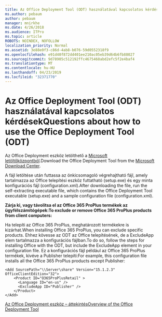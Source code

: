 ```yaml
---
title: Az Office Deployment Tool (ODT) használatával kapcsolatos kérdések
ms.author: pebaum
author: pebaum
manager: mnirkhe
ms.date: 4/26/2018
ms.audience: ITPro
ms.topic: article
ROBOTS: NOINDEX, NOFOLLOW
localization_priority: Normal
ms.assetid: 3e88e0f3-c86d-4ab8-b076-59d0552318f9
ms.openlocfilehash: e91d40f872dd401ee210ac05eb39d64b6fb88027
ms.sourcegitcommit: 9d78905c512192ffc4675468abd2efc5f2e4baf4
ms.translationtype: MT
ms.contentlocale: hu-HU
ms.lasthandoff: 04/23/2019
ms.locfileid: "32371770"
---
```

# <a name="questions-about-how-to-use-the-office-deployment-tool-odt"></a><span data-ttu-id="3d823-102">Az Office Deployment Tool (ODT) használatával kapcsolatos kérdések</span><span class="sxs-lookup"><span data-stu-id="3d823-102">Questions about how to use the Office Deployment Tool (ODT)</span></span>

<span data-ttu-id="3d823-103">Az Office Deployment eszköz letölthető a [Microsoft letöltőközpontból](http://go.microsoft.com/fwlink/p/?LinkID=626065).</span><span class="sxs-lookup"><span data-stu-id="3d823-103">Download the Office Deployment Tool from the [Microsoft Download Center](http://go.microsoft.com/fwlink/p/?LinkID=626065).</span></span>
  
<span data-ttu-id="3d823-104">A fájl letöltése után futtassa az önkicsomagoló végrehajtható fájl, amely tartalmazza az Office telepítési eszköz futtatható (setup.exe) és egy minta konfigurációs fájl (configuration.xml).</span><span class="sxs-lookup"><span data-stu-id="3d823-104">After downloading the file, run the self-extracting executable file, which contains the Office Deployment Tool executable (setup.exe) and a sample configuration file (configuration.xml).</span></span>
  
 <span data-ttu-id="3d823-105">**Zárja ki, vagy távolítsa el az Office 365 ProPlus termékek az ügyfélszámítógépek:**</span><span class="sxs-lookup"><span data-stu-id="3d823-105">**To exclude or remove Office 365 ProPlus products from client computers:**</span></span>
  
<span data-ttu-id="3d823-106">Ha telepíti az Office 365 ProPlus, meghatározott termékekre is kizárhat.</span><span class="sxs-lookup"><span data-stu-id="3d823-106">When installing Office 365 ProPlus, you can exclude specific products.</span></span> <span data-ttu-id="3d823-107">Ehhez kövesse az ODT az Office telepítésének, de a ExcludeApp elem tartalmazza a konfigurációs fájlban.</span><span class="sxs-lookup"><span data-stu-id="3d823-107">To do so, follow the steps for installing Office with the ODT, but include the ExcludeApp element in your configuration file.</span></span> <span data-ttu-id="3d823-108">Ez a konfigurációs fájl például az Office 365 ProPlus termékek, kivéve a Publisher telepíti:</span><span class="sxs-lookup"><span data-stu-id="3d823-108">For example, this configuration file installs all the Office 365 ProPlus products except Publisher:</span></span>
  
```
<Add SourcePath="\\Server\share" Version="15.1.2.3" OfficeClientEdition="32">
    <Product ID="O365ProPlusRetail" >
      <Language ID="en-us" />
      <ExcludeApp ID="Publisher" />
    </Product>
</Add>
```

[<span data-ttu-id="3d823-109">Az Office Deployment eszköz – áttekintés</span><span class="sxs-lookup"><span data-stu-id="3d823-109">Overview of the Office Deployment Tool</span></span>](https://docs.microsoft.com/deployoffice/overview-of-the-office-2016-deployment-tool)
  

